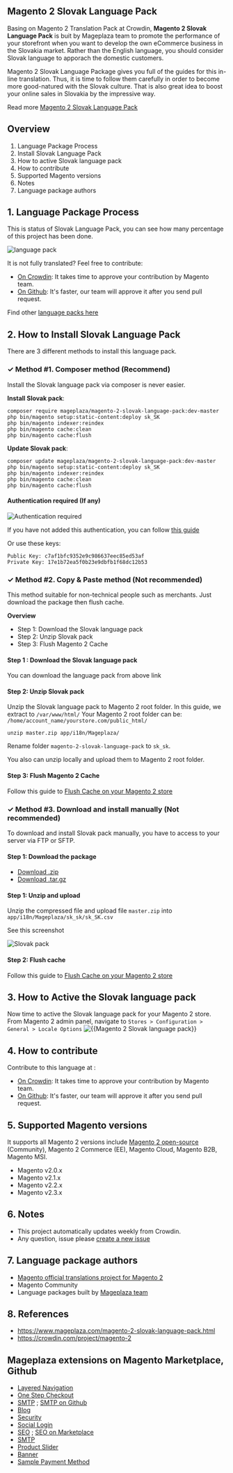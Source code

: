 ## Magento 2 Slovak Language Pack

Basing on Magento 2 Translation Pack at Crowdin, **Magento 2 Slovak Language Pack** is buit by Mageplaza team to promote the performance of your storefront when you want to develop the own eCommerce business in the Slovakia market. Rather than the English language, you should consider Slovak language to apporach the domestic customers.

Magento 2 Slovak Language Package gives you full of the guides for this in-line translation. Thus, it is time to follow them carefully in order to become more good-natured with the Slovak culture. That is also great idea to boost your online sales in Slovakia by the impressive way.

Read more [Magento 2 Slovak Language Pack](https://www.mageplaza.com/magento-2-slovak-language-pack.html)


## Overview

1. Language Package Process
2. Install Slovak Language Pack
3. How to active Slovak language pack
4. How to contribute
5. Supported Magento versions
6. Notes
7. Language package authors

## 1. Language Package Process

This is status of Slovak Language Pack, you can see how many percentage of this project has been done.

![language pack](http://progressed.io/bar/36?title=translated)

It is not fully translated? Feel free to contribute:
- [On Crowdin](https://crowdin.com/project/magento-2): It takes time to approve your contribution by Magento team.
- [On Github](https://github.com/mageplaza/magento-2-slovak-language-pack/blob/master/HOW-TO-CONTRIBUTE.md): It's faster, our team will approve it after you send pull request.


Find other [language packs here](https://www.mageplaza.com/kb/magento-2-language-pack/)

## 2. How to Install Slovak Language Pack

There are 3 different methods to install this language pack.

### ✓ Method #1. Composer method (Recommend)
Install the Slovak language pack via composer is never easier.

**Install Slovak pack**:

```
composer require mageplaza/magento-2-slovak-language-pack:dev-master
php bin/magento setup:static-content:deploy sk_SK
php bin/magento indexer:reindex
php bin/magento cache:clean
php bin/magento cache:flush

```


**Update  Slovak pack**:

```
composer update mageplaza/magento-2-slovak-language-pack:dev-master
php bin/magento setup:static-content:deploy sk_SK
php bin/magento indexer:reindex
php bin/magento cache:clean
php bin/magento cache:flush

```

#### Authentication required (If any)

![Authentication required](https://cdn.mageplaza.com/media/general/dmryiPk.png)

If you have not added this authentication, you can follow [this guide](http://devdocs.magento.com/guides/v2.0/install-gde/prereq/connect-auth.html)

Or use these keys:

```
Public Key: c7af1bfc9352e9c986637eec85ed53af
Private Key: 17e1b72ea5f0b23e9dbfb1f68dc12b53
```



### ✓ Method #2. Copy & Paste method (Not recommended)

This method suitable for non-technical people such as merchants. Just download the package then flush cache.

**Overview**

- Step 1: Download the Slovak language pack
- Step 2: Unzip Slovak pack
- Step 3: Flush Magento 2 Cache

#### Step 1 : Download the Slovak language pack

You can download the language pack from above link

#### Step 2: Unzip Slovak pack

Unzip the Slovak language pack to Magento 2 root folder. In this guide, we extract to `/var/www/html/`
Your Magento 2 root folder can be: `/home/account_name/yourstore.com/public_html/`

```
unzip master.zip app/i18n/Mageplaza/
```

Rename folder `magento-2-slovak-language-pack` to `sk_sk`.


You also can unzip locally and upload them to Magento 2 root folder.

#### Step 3: Flush Magento 2 Cache

Follow this guide to [Flush Cache on your Magento 2 store](https://www.mageplaza.com/kb/how-flush-enable-disable-cache.html)


### ✓ Method #3. Download and install manually (Not recommended)

To download and install Slovak pack manually, you have to access to your server via FTP or SFTP.

#### Step 1: Download the package

- [Download .zip](https://github.com/mageplaza/magento-2-slovak-language-pack/archive/master.zip)
- [Download .tar.gz](https://github.com/mageplaza/magento-2-slovak-language-pack/tarball/master)

#### Step 1: Unzip and upload

Unzip the compressed file and upload file `master.zip` into `app/i18n/Mageplaza/sk_sk/sk_SK.csv`

See this screenshot

![Slovak pack](https://cdn3.mageplaza.com/media/general/language-pack.png)

#### Step 2: Flush cache

Follow this guide to [Flush Cache on your Magento 2 store](https://www.mageplaza.com/kb/how-flush-enable-disable-cache.html)


## 3. How to Active the Slovak language pack 

Now time to active the Slovak language pack for your Magento 2 store. From Magento 2 admin panel, navigate to `Stores > Configuration > General > Locale Options`
![{{Magento 2 Slovak language pack}}](https://cdn.mageplaza.com/media/general/aPSUA0l.png)


## 4. How to contribute

Contribute to this language at :
- [On Crowdin](https://crowdin.com/project/magento-2): It takes time to approve your contribution by Magento team.
- [On Github](https://github.com/mageplaza/magento-2-slovak-language-pack/blob/master/HOW-TO-CONTRIBUTE.md): It's faster, our team will approve it after you send pull request.


## 5. Supported Magento versions

It supports all Magento 2 versions include [Magento 2 open-source](https://www.mageplaza.com/download-magento/) (Community), Magento 2 Commerce (EE), Magento Cloud, Magento B2B, Magento MSI.


- Magento v2.0.x
- Magento v2.1.x
- Magento v2.2.x
- Magento v2.3.x



## 6. Notes 

- This project automatically updates weekly from Crowdin.
- Any question, issue please [create a new issue](https://github.com/mageplaza/magento-2-slovak-language-pack/issues/new)

## 7. Language package authors

- [Magento official translations project for Magento 2](https://crowdin.com/project/magento-2)
- Magento Community
- Language packages built by [Mageplaza team](https://www.mageplaza.com/)


## 8. References 

- https://www.mageplaza.com/magento-2-slovak-language-pack.html
- https://crowdin.com/project/magento-2



## Mageplaza extensions on Magento Marketplace, Github


- [Layered Navigation](https://marketplace.magento.com/mageplaza-layered-navigation-m2.html)
- [One Step Checkout](https://marketplace.magento.com/mageplaza-magento-2-one-step-checkout-extension.html)
- [SMTP](https://marketplace.magento.com/mageplaza-module-smtp.html) ; [SMTP on Github](https://github.com/mageplaza/magento-2-smtp)
- [Blog](https://github.com/mageplaza/magento-2-blog)
- [Security](https://marketplace.magento.com/mageplaza-module-security.html)
- [Social Login](https://github.com/mageplaza/magento-2-social-login)
- [SEO](https://github.com/mageplaza/magento-2-seo) ; [SEO on Marketplace](https://marketplace.magento.com/mageplaza-magento-2-seo-extension.html)
- [SMTP](https://github.com/mageplaza/magento-2-smtp)
- [Product Slider](https://github.com/mageplaza/magento-2-product-slider)
- [Banner](https://github.com/mageplaza/magento-2-banner-slider)
- [Sample Payment Method](https://github.com/mageplaza/magento-2-sample-payment-method)



